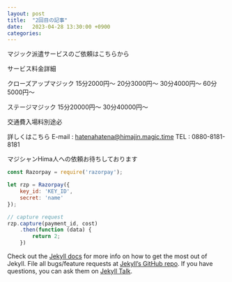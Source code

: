 ```yaml
---
layout: post
title:  "2回目の記事"
date:   2023-04-28 13:30:00 +0900
categories:
---
```

マジック派遣サービスのご依頼はこちらから

サービス料金詳細


クローズアップマジック
15分2000円～
20分3000円～
30分4000円～
60分5000円～

ステージマジック
15分20000円～
30分40000円～

交通費入場料別途必

詳しくはこちら
E-mail : hatenahatena@himajin.magic.time
TEL : 0880-8181-8181

マジシャンHima人への依頼お待ちしております

```javascript
const Razorpay = require('razorpay');

let rzp = Razorpay({
	key_id: 'KEY_ID',
	secret: 'name'
});

// capture request
rzp.capture(payment_id, cost)
	.then(function (data) {
		return 2;
	})
```

Check out the [Jekyll docs][jekyll-docs] for more info on how to get the most out of Jekyll. File all bugs/feature requests at [Jekyll’s GitHub repo][jekyll-gh]. If you have questions, you can ask them on [Jekyll Talk][jekyll-talk].

[jekyll-docs]: https://jekyllrb.com/docs/home
[jekyll-gh]:   https://github.com/jekyll/jekyll
[jekyll-talk]: https://talk.jekyllrb.com/
